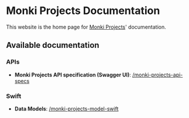 # Monki Projects Documentation

This website is the home page for [Monki Projects](https://monkiprojects.com)' documentation.

## Available documentation

### APIs

- **Monki Projects API specification (Swagger UI)**: [/monki-projects-api-specs](https://docs.monkiprojects.com/monki-projects-api-specs/)

### Swift

- **Data Models**: [/monki-projects-model-swift](https://docs.monkiprojects.com/monki-projects-model-swift/)
